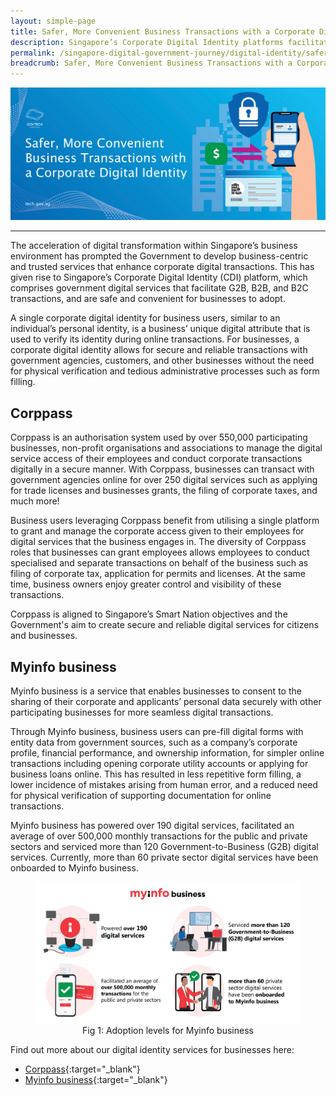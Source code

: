 ```yaml
---
layout: simple-page
title: Safer, More Convenient Business Transactions with a Corporate Digital Identity
description: Singapore’s Corporate Digital Identity platforms facilitate secure and seamless G2B, B2B and B2C transactions, while accelerating digital transformation of our business hub.
permalink: /singapore-digital-government-journey/digital-identity/safer-more-convenient-business-transactions-with-a-corporate-digital-identity
breadcrumb: Safer, More Convenient Business Transactions with a Corporate Digital Identity
---
```


![Safer, More Convenient Business Transactions with a Corporate Digital Identity](/images/digital-transformation/Safer_more_convenient_business_transactions_with_CDI_Banner.png)

---

The acceleration of digital transformation within Singapore’s business environment has prompted the Government to develop business-centric and trusted services that enhance corporate digital transactions. This has given rise to Singapore’s Corporate Digital Identity (CDI) platform, which comprises government digital services that facilitate G2B, B2B, and B2C transactions, and are safe and convenient for businesses to adopt. 

A single corporate digital identity for business users, similar to an individual’s personal identity, is a business’ unique digital attribute that is used to verify its identity during online transactions. For businesses, a corporate digital identity allows for secure and reliable transactions with government agencies, customers, and other businesses without the need for physical verification and tedious administrative processes such as form filling.  

## Corppass

Corppass is an authorisation system used by over 550,000 participating businesses, non-profit organisations and associations to manage the digital service access of their employees and conduct corporate transactions digitally in a secure manner. With Corppass, businesses can transact with government agencies online for over 250 digital services such as applying for trade licenses and businesses grants, the filing of corporate taxes, and much more! 

Business users leveraging Corppass benefit from utilising a single platform to grant and manage the corporate access given to their employees for digital services that the business engages in. The diversity of Corppass roles that businesses can grant employees allows employees to conduct specialised and separate transactions on behalf of the business such as filing of corporate tax, application for permits and licenses. At the same time, business owners enjoy greater control and visibility of these transactions.

Corppass is aligned to Singapore’s Smart Nation objectives and the Government's aim to create secure and reliable digital services for citizens and businesses.

## Myinfo business

Myinfo business is a service that enables businesses to consent to the sharing of their corporate and applicants’ personal data securely with other participating businesses for more seamless digital transactions. 

Through Myinfo business, business users can pre-fill digital forms with entity data from government sources, such as a company’s corporate profile, financial performance, and ownership information, for simpler online transactions including opening corporate utility accounts or applying for business loans online. This has resulted in less repetitive form filling, a lower incidence of mistakes arising from human error, and a reduced need for physical verification of supporting documentation for online transactions. 

Myinfo business has powered over 190 digital services, facilitated an average of over 500,000 monthly transactions for the public and private sectors and serviced more than 120 Government-to-Business (G2B) digital services. Currently, more than 60 private sector digital services have been onboarded to Myinfo business.

<figure style="text-align: center">
  <img
    src="/images/digital-transformation/myinfo_business.png" 
    alt="Fig 1: Adoption levels for Myinfo business"
  />
  <figcaption>Fig 1: Adoption levels for Myinfo business</figcaption>
</figure>

Find out more about our digital identity services for businesses here:
*	[Corppass](https://www.developer.tech.gov.sg/technologies/digital-identity/corppass.html){:target="_blank"}
*	[Myinfo business](https://www.developer.tech.gov.sg/technologies/digital-identity/myinfo-business.html){:target="_blank"}


